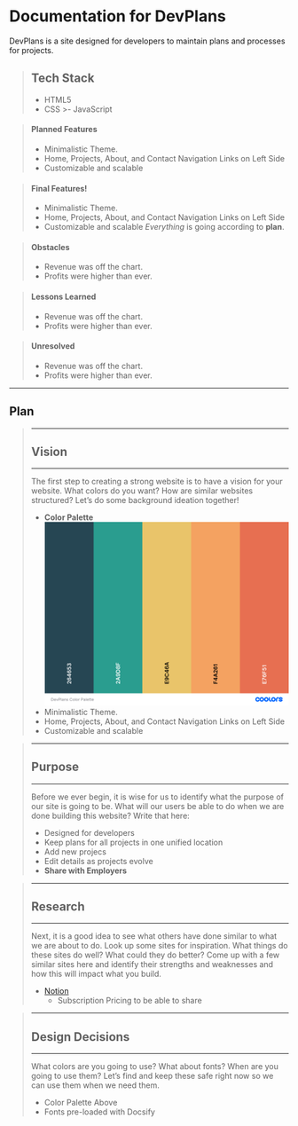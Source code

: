 # Documentation for DevPlans

DevPlans is a site designed for developers to maintain plans and processes for projects.

>## Tech Stack
   > - HTML5
   > - CSS
    >- JavaScript


> #### Planned Features
>
> - Minimalistic Theme.
> - Home, Projects, About, and Contact Navigation Links on Left Side
> - Customizable and scalable


> #### Final Features!
>
> - Minimalistic Theme.
> - Home, Projects, About, and Contact Navigation Links on Left Side
> - Customizable and scalable
>  *Everything* is going according to **plan**.


> #### Obstacles
>
> - Revenue was off the chart.
> - Profits were higher than ever.


> #### Lessons Learned
>
> - Revenue was off the chart.
> - Profits were higher than ever.


> #### Unresolved
>
> - Revenue was off the chart.
> - Profits were higher than ever.

----
## Plan
>----
> ## Vision
>----
>The first step to creating a strong website is to have a vision for your website. What colors do you want? How are similar websites structured? Let’s do some background ideation together!
> - **Color Palette**
> ![Color Palette](https://github.com/DrVicki/devplans/blob/main/images/DevPlans-Color-Palette.png)
> - Minimalistic Theme.
> - Home, Projects, About, and Contact Navigation Links on Left Side
> - Customizable and scalable

>----
> ## Purpose
>----
>Before we ever begin, it is wise for us to identify what the purpose of our site is going to be. What will our users be able to do when we are done building this website? Write that here:
> - Designed for developers
> - Keep plans for all projects in one unified location
> - Add new projecs
> - Edit details as projects evolve
> - **Share with Employers**

>----
> ## Research
>----
>Next, it is a good idea to see what others have done similar to what we are about to do. Look up some sites for inspiration. What things do these sites do well? What could they do better? Come up with a few similar sites here and identify their strengths and weaknesses and how this will impact what you build.
> - [Notion](https://www.notion.so/pricing)
>   - Subscription Pricing to be able to share

>----
> ## Design Decisions
>----
>What colors are you going to use? What about fonts? When are you going to use them? Let’s find and keep these safe right now so we can use them when we need them.
> - Color Palette Above
> - Fonts pre-loaded with Docsify

